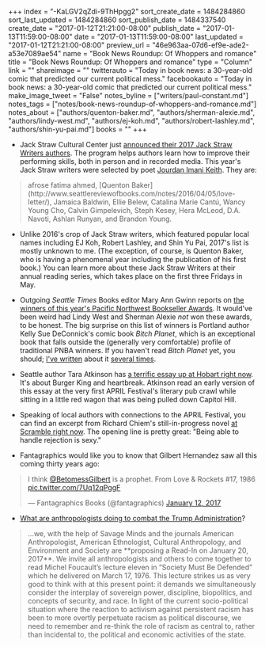 +++
index = "-KaLGV2qZdi-9ThHpgg2"
sort_create_date = 1484284860
sort_last_updated = 1484284860
sort_publish_date = 1484337540
create_date = "2017-01-12T21:21:00-08:00"
publish_date = "2017-01-13T11:59:00-08:00"
date = "2017-01-13T11:59:00-08:00"
last_updated = "2017-01-12T21:21:00-08:00"
preview_url = "46e963aa-07d6-ef9e-ade2-a53e7089ae54"
name = "Book News Roundup: Of Whoppers and romance"
title = "Book News Roundup: Of Whoppers and romance"
type = "Column"
link = ""
shareimage = ""
twitterauto = "Today in book news: a 30-year-old comic that predicted our current political mess."
facebookauto = "Today in book news: a 30-year-old comic that predicted our current political mess."
make_image_tweet = "False"
notes_byline = ["writers/paul-constant.md"]
notes_tags = ["notes/book-news-roundup-of-whoppers-and-romance.md"]
notes_about = ["authors/quenton-baker.md", "authors/sherman-alexie.md", "authors/lindy-west.md", "authors/ej-koh.md", "authors/robert-lashley.md", "authors/shin-yu-pai.md"]
books = ""
+++
* Jack Straw Cultural Center just [announced their 2017 Jack Straw Writers authors](http://www.jackstraw.org/programs/writers/WritersForum/#wp17). The program helps authors learn how to improve their performing skills, both in person and in recorded media. This year's Jack Straw writers were selected by poet [Jourdan Imani Keith](http://www.seattlereviewofbooks.com/notes/2015/10/27/at-dungeness-spit/). They are:

<blockquote>afrose fatima ahmed, [Quenton Baker](http://www.seattlereviewofbooks.com/notes/2016/04/05/love-letter/), Jamaica Baldwin, Ellie Belew, Catalina Marie Cantú, Wancy Young Cho, Calvin Gimpelevich, Steph Kesey, Hera McLeod, D.A. Navoti, Ashlan Runyan, and Brandon Young.</blockquote>

* Unlike 2016's crop of Jack Straw writers, which featured popular local names including EJ Koh, Robert Lashley, and Shin Yu Pai, 2017's list is mostly unknown to me. (The exception, of course, is Quenton Baker, who is having a phenomenal year including the publication of his first book.) You can learn more about these Jack Straw Writers at their annual reading series, which takes place on the first three Fridays in May.

* Outgoing *Seattle Times* Books editor Mary Ann Gwinn reports on [the winners of this year's Pacific Northwest Bookseller Awards](http://www.seattletimes.com/entertainment/books/pacific-northwest-bookseller-awards-announced/). It would've been weird had Lindy West and Sherman Alexie *not* won these awards, to be honest. The big surprise on this list of winners is Portland author Kelly Sue DeConnick's comic book *Bitch Planet*, which is an exceptional book that falls outside the (generally very comfortable) profile of traditional PNBA winners. If you haven't read *Bitch Planet* yet, you should; [I've written](http://www.seattlereviewofbooks.com/notes/2016/06/23/thursday-comics-hangover-outside-the-prison-walls/) about it [several times](http://www.seattlereviewofbooks.com/notes/2015/09/10/thursday-comics-hangover-the-fantastic-voyage-from-saga-to-bitch-planet/).

* Seattle author Tara Atkinson has [a terrific essay up at Hobart right now](http://www.hobartpulp.com/web_features/thing-i-didn-rsquo-t-write-about-whoppers-and-how-you-broke-my-heart). It's about Burger King and heartbreak. Atkinson read an early version of this essay at the very first APRIL Festival's literary pub crawl while sitting in a little red wagon that was being pulled down Capitol Hill.

* Speaking of local authors with connections to the APRIL Festival, you can find an excerpt from Richard Chiem's still-in-progress novel [at Scramble right now](http://thescrambler.com/presents-richard-chiem-story1.html). The opening line is pretty great: "Being able to handle rejection is sexy."

* Fantagraphics would like you to know that Gilbert Hernandez saw all this coming thirty years ago:

<blockquote class="twitter-tweet" data-lang="en"><p lang="en" dir="ltr">I think <a href="https://twitter.com/BetomessGilbert">@BetomessGilbert</a> is a prophet. From Love &amp; Rockets #17, 1986 <a href="https://t.co/7Uq12qPggF">pic.twitter.com/7Uq12qPggF</a></p>&mdash; Fantagraphics Books (@fantagraphics) <a href="https://twitter.com/fantagraphics/status/819659366789890048">January 12, 2017</a></blockquote>

* [What are anthropologists doing to combat the Trump Administration](http://savageminds.org/2017/01/12/society-must-be-defended-a-read-in-on-20-january-2017/)? 

<blockquote>...we, with the help of Savage Minds and the journals American Anthropologist, American Ethnologist, Cultural Anthropology, and Environment and Society are **proposing a Read-In on January 20, 2017**. We invite all anthropologists and others to come together to read Michel Foucault’s lecture eleven in “Society Must Be Defended” which he delivered on March 17, 1976. This lecture strikes us as very good to think with at this present point: it demands we simultaneously consider the interplay of sovereign power, discipline, biopolitics, and concepts of security, and race. In light of the current socio-political situation where the reaction to activism against persistent racism has been to more overtly perpetuate racism as political discourse, we need to remember and re-think the role of racism as central to, rather than incidental to, the political and economic activities of the state.</blockquote>